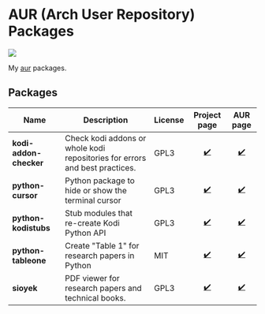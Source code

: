 # AUR (Arch User Repository) Packages

![](https://github.com/goggle/aur/workflows/New%20upstream%20releases/badge.svg)

My [aur](https://aur.archlinux.org/packages/?K=aexl&SeB=m) packages.

## Packages

| Name | Description | License | Project page | AUR page |
|---|---|---|:---:|:---:|
| **kodi-addon-checker** | Check kodi addons or whole kodi repositories for errors and best practices. | GPL3 | [:heavy_check_mark:](https://github.com/xbmc/addon-check) | [:heavy_check_mark:](https://aur.archlinux.org/packages/kodi-addon-checker/) |
| **python-cursor** | Python package to hide or show the terminal cursor | GPL3 | [:heavy_check_mark:](https://github.com/GijsTimmers/cursor) | [:heavy_check_mark:](https://aur.archlinux.org/packages/python-cursor/) |
| **python-kodistubs** | Stub modules that re-create Kodi Python API | GPL3 | [:heavy_check_mark:](https://github.com/romanvm/Kodistubs) | [:heavy_check_mark:](https://aur.archlinux.org/packages/python-kodistubs/) |
| **python-tableone** | Create "Table 1" for research papers in Python | MIT | [:heavy_check_mark:](https://github.com/tompollard/tableone) | [:heavy_check_mark:](https://aur.archlinux.org/packages/python-tableone/) |
| **sioyek** | PDF viewer for research papers and technical books. | GPL3 | [:heavy_check_mark:](https://github.com/ahrm/sioyek) | [:heavy_check_mark:](https://aur.archlinux.org/packages/sioyek/) |
